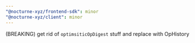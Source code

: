 ```yaml
---
"@nocturne-xyz/frontend-sdk": minor
"@nocturne-xyz/client": minor
---
```


(BREAKING) get rid of `optimsiticOpDigest` stuff and replace with OpHistory
